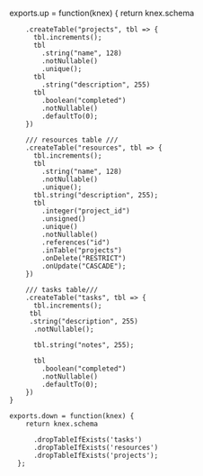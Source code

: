 exports.up = function(knex) {
    return knex.schema
  
        .createTable("projects", tbl => {
          tbl.increments();
          tbl
            .string("name", 128)
            .notNullable()
            .unique();
          tbl
            .string("description", 255)
          tbl
            .boolean("completed")
            .notNullable()
            .defaultTo(0);
        })
  
        /// resources table ///
        .createTable("resources", tbl => {
          tbl.increments();
          tbl
            .string("name", 128)
            .notNullable()
            .unique();
          tbl.string("description", 255);
          tbl
            .integer("project_id")
            .unsigned()
            .unique()
            .notNullable()
            .references("id")
            .inTable("projects")
            .onDelete("RESTRICT")
            .onUpdate("CASCADE");
        })
  
        /// tasks table///
        .createTable("tasks", tbl => {
          tbl.increments();
         tbl
         .string("description", 255)
          .notNullable();
          
          tbl.string("notes", 255);
  
          tbl
            .boolean("completed")
            .notNullable()
            .defaultTo(0);
        })
    }

    exports.down = function(knex) {
        return knex.schema
         
          .dropTableIfExists('tasks')
          .dropTableIfExists('resources')
          .dropTableIfExists('projects');
      };